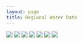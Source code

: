 ```yaml
---
layout: page
title: Regional Water Data
---
```


[![](http://waterdata.usgs.gov/nwisweb/graph?agency_cd=USGS&site_no=08178700&parm_cd=00060&period=30)](http://waterdata.usgs.gov/tx/nwis/uv/?site_no=08178700&PARAmeter_cd=00065,00060)
[![](http://waterdata.usgs.gov/nwisweb/graph?agency_cd=USGS&site_no=08168500&parm_cd=00060&period=30)](http://waterdata.usgs.gov/tx/nwis/uv/?site_no=08168500&PARAmeter_cd=00065,00060)
[![](http://waterdata.usgs.gov/nwisweb/graph?agency_cd=USGS&site_no=08167700&parm_cd=62614&period=30)](http://waterdata.usgs.gov/tx/nwis/uv/?site_no=08167700&PARAmeter_cd=62614,72020,00054)
[![](http://waterdata.usgs.gov/nwisweb/graph?agency_cd=USGS&site_no=08167500&parm_cd=00060&period=30)](http://waterdata.usgs.gov/tx/nwis/uv/?site_no=08167500&PARAmeter_cd=00065,00060)
[![](http://waterdata.usgs.gov/nwisweb/graph?agency_cd=USGS&site_no=08167800&parm_cd=00060&period=30)](http://waterdata.usgs.gov/tx/nwis/uv/?site_no=08167800&PARAmeter_cd=00065,00060)
[![](http://waterdata.usgs.gov/nwisweb/graph?agency_cd=USGS&site_no=08171400&parm_cd=00060&period=30)](http://waterdata.usgs.gov/tx/nwis/uv/?site_no=08171400&PARAmeter_cd=00065,00060)
[![](http://waterdata.usgs.gov/nwisweb/graph?agency_cd=USGS&site_no=08172000&parm_cd=00060&period=30)](http://waterdata.usgs.gov/tx/nwis/uv/?site_no=08172000&PARAmeter_cd=00065,00060)
